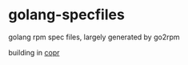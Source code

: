 # golang-specfiles
golang rpm spec files, largely generated by go2rpm

building in [copr](https://copr.fedorainfracloud.org/coprs/adamthiede/golang-specfiles/builds/)
